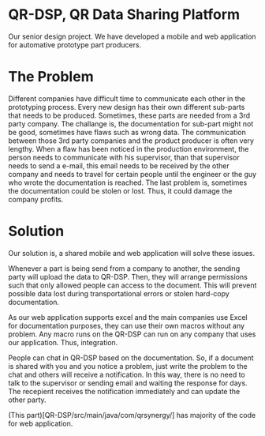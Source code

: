 # QR-DSP, QR Data Sharing Platform

Our senior design project. We have developed a mobile and web application for automative prototype part producers. 

# The Problem

Different companies have difficult time to communicate each other in the prototyping process. Every new design has their own different sub-parts that needs to be produced. Sometimes, these parts are needed from a 3rd party company. The challange is, the documentation for sub-part might not be good, sometimes have flaws such as wrong data. The communication between those 3rd party companies and the product producer is often very lengthy. When a flaw has been noticed in the production environment, the person needs to communicate with his supervisor, than that supervisor needs to send a e-mail, this email needs to be received by the other company and needs to travel for certain people until the engineer or the guy who wrote the documentation is reached. The last problem is, sometimes the documentation could be stolen or lost. Thus, it could damage the company profits.

# Solution

Our solution is, a shared mobile and web application will solve these issues. 

Whenever a part is being send from a company to another, the sending party will upload the data to QR-DSP. Then, they will arrange permissions such that only allowed people can access to the document. This will prevent possible data lost during transportational errors or stolen hard-copy documentation.

As our web application supports excel and the main companies use Excel for documentation purposes, they can use their own macros without any problem. Any macro runs on the QR-DSP can run on any company that uses our application. Thus, integration.

People can chat in QR-DSP based on the documentation. So, if a document is shared with you and you notice a problem, just write the problem to the chat and others will receive a notification. In this way, there is no need to talk to the supervisor or sending email and waiting the response for days. The recepient receives the notification immediately and can update the other party.

(This part)[QR-DSP/src/main/java/com/qrsynergy/] has majority of the code for web application.
